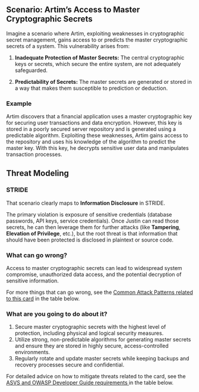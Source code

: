 ## Scenario: Artim’s Access to Master Cryptographic Secrets

Imagine a scenario where Artim, exploiting weaknesses in cryptographic secret management, gains access to or predicts the master cryptographic secrets of a system. This vulnerability arises from:

1. **Inadequate Protection of Master Secrets:** The central cryptographic keys or secrets, which secure the entire system, are not adequately safeguarded.

2. **Predictability of Secrets:** The master secrets are generated or stored in a way that makes them susceptible to prediction or deduction.

### Example

Artim discovers that a financial application uses a master cryptographic key for securing user transactions and data encryption. However, this key is stored in a poorly secured server repository and is generated using a predictable algorithm. Exploiting these weaknesses, Artim gains access to the repository and uses his knowledge of the algorithm to predict the master key. With this key, he decrypts sensitive user data and manipulates transaction processes.

## Threat Modeling

### STRIDE

That scenario clearly maps to **Information Disclosure** in STRIDE.

The primary violation is exposure of sensitive credentials (database passwords, API keys, service credentials).
Once Justin can read those secrets, he can then leverage them for further attacks (like **Tampering**, **Elevation of Privilege**, etc.), but the root threat is that information that should have been protected is disclosed in plaintext or source code.

### What can go wrong?

Access to master cryptographic secrets can lead to widespread system compromise, unauthorized data access, and the potential decryption of sensitive information.

For more things that can go wrong, see the [Common Attack Patterns related to this card](#mapping 'Common Attack Patterns related to this card [internal]') in the table below.

### What are you going to do about it?

1. Secure master cryptographic secrets with the highest level of protection, including physical and logical security measures.
2. Utilize strong, non-predictable algorithms for generating master secrets and ensure they are stored in highly secure, access-controlled environments.
3. Regularly rotate and update master secrets while keeping backups and recovery processes secure and confidential.

For detailed advice on how to mitigate threats related to the card, see the [ASVS and OWASP Developer Guide requirements ](#mapping 'ASVS and OWASP Developer Guide requirements [internal]') in the table below.
